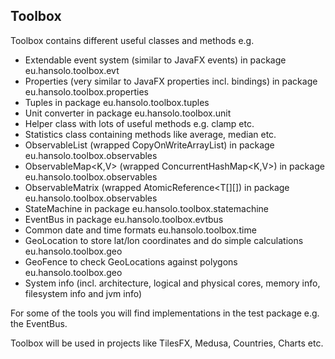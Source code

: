 ## Toolbox

Toolbox contains different useful classes and methods e.g.

- Extendable event system (similar to JavaFX events) in package eu.hansolo.toolbox.evt
- Properties (very similar to JavaFX properties incl. bindings) in package eu.hansolo.toolbox.properties
- Tuples in package eu.hansolo.toolbox.tuples
- Unit converter in package eu.hansolo.toolbox.unit
- Helper class with lots of useful methods e.g. clamp etc.
- Statistics class containing methods like average, median etc.
- ObservableList<T> (wrapped CopyOnWriteArrayList<T>) in package eu.hansolo.toolbox.observables
- ObservableMap<K,V> (wrapped ConcurrentHashMap<K,V>) in package eu.hansolo.toolbox.observables
- ObservableMatrix<T> (wrapped AtomicReference<T[][]) in package eu.hansolo.toolbox.observables
- StateMachine in package eu.hansolo.toolbox.statemachine
- EventBus in package eu.hansolo.toolbox.evtbus
- Common date and time formats eu.hansolo.toolbox.time
- GeoLocation to store lat/lon coordinates and do simple calculations eu.hansolo.toolbox.geo
- GeoFence to check GeoLocations against polygons eu.hansolo.toolbox.geo
- System info (incl. architecture, logical and physical cores, memory info, filesystem info and jvm info)

For some of the tools you will find implementations in the test package e.g. the EventBus.

Toolbox will be used in projects like TilesFX, Medusa, Countries, Charts etc.
